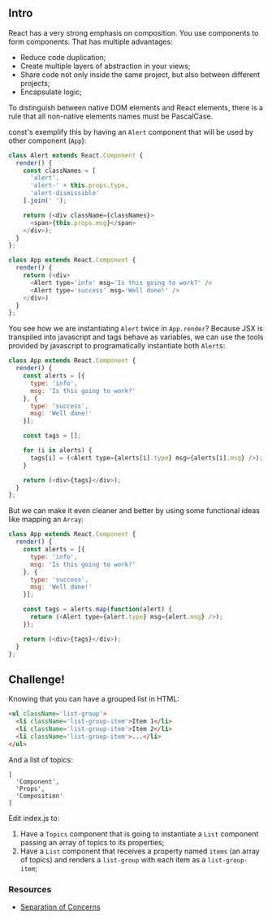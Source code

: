 ## Intro

React has a very strong emphasis on composition. You use components to form components. That has multiple advantages:
  * Reduce code duplication;
  * Create multiple layers of abstraction in your views;
  * Share code not only inside the same project, but also between different projects;
  * Encapsulate logic;

To distinguish between native DOM elements and React elements, there is a rule that all non-native elements names must be PascalCase.

const's exemplify this by having an `Alert` component that will be used by other component (`App`):

```js
class Alert extends React.Component {
  render() {
    const classNames = [
      'alert',
      'alert-' + this.props.type,
      'alert-dismissible'
    ].join(' ');

    return (<div className={classNames}>
      <span>{this.props.msg}</span>
    </div>);
  }
};

class App extends React.Component {
  render() {
    return (<div>
      <Alert type='info' msg='Is this going to work?' />
      <Alert type='success' msg='Well done!' />
    </div>)
  }
};
```

You see how we are instantiating `Alert` twice in `App.render`? Because JSX is transpiled into javascript and tags behave as variables, we can use the tools provided by javascript to programatically instantiate both `Alert`s:

```js
class App extends React.Component {
  render() {
    const alerts = [{
      type: 'info',
      msg: 'Is this going to work?'
    }, {
      type: 'success',
      msg: 'Well done!'
    }];

    const tags = [];

    for (i in alerts) {
      tags[i] = (<Alert type={alerts[i].type} msg={alerts[i].msg} />);
    }

    return (<div>{tags}</div>);
  }
};
```

But we can make it even cleaner and better by using some functional ideas like mapping an `Array`:

```js
class App extends React.Component {
  render() {
    const alerts = [{
      type: 'info',
      msg: 'Is this going to work?'
    }, {
      type: 'success',
      msg: 'Well done!'
    }];

    const tags = alerts.map(function(alert) {
      return (<Alert type={alert.type} msg={alert.msg} />);
    });

    return (<div>{tags}</div>);
  }
};
```

## Challenge!

Knowing that you can have a grouped list in HTML:
```html
<ul className='list-group'>
  <li className='list-group-item'>Item 1</li>
  <li className='list-group-item'>Item 2</li>
  <li className='list-group-item'>...</li>
</ul>
```

And a list of topics:
```
[
  'Component',
  'Props',
  'Composition'
]
```

Edit index.js to:
  1. Have a `Topics` component that is going to instantiate a `List` component passing an array of topics to its properties;
  2. Have a `List` component that receives a property named `items` (an array of topics) and renders a `list-group` with each item as a `list-group-item`;

### Resources

 * [Separation of Concerns](https://facebook.github.io/react/docs/multiple-components.html#motivation-separation-of-concerns)
